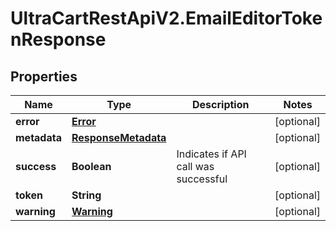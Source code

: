 # UltraCartRestApiV2.EmailEditorTokenResponse

## Properties
Name | Type | Description | Notes
------------ | ------------- | ------------- | -------------
**error** | [**Error**](Error.md) |  | [optional] 
**metadata** | [**ResponseMetadata**](ResponseMetadata.md) |  | [optional] 
**success** | **Boolean** | Indicates if API call was successful | [optional] 
**token** | **String** |  | [optional] 
**warning** | [**Warning**](Warning.md) |  | [optional] 



